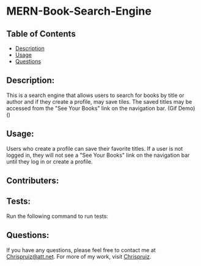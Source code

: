 # MERN-Book-Search-Engine

  ## Table of Contents
  * [Description](#description) 
  * [Usage](#usage)
  * [Questions](#questions)
  
  ## Description: 
  This is a search engine that allows users to search for books by title or author and if they create a profile, may save tiles. The saved titles may be accessed from the "See Your Books" link on the navigation bar.
  (Gif Demo)()

  ## Usage:
  Users who create a profile can save their favorite titles. If a user is not logged in, they will not see a "See Your Books" link on the navigation bar until they log in or create a profile.
  ## Contributers:
  
  ## Tests:
  Run the following command to run tests:
  
  
  ## Questions:
  If you have any questions, please feel free to contact me at Chrispruiz@att.net. For more of my work, visit [Chrispruiz](https://github.com/Chrispruiz).